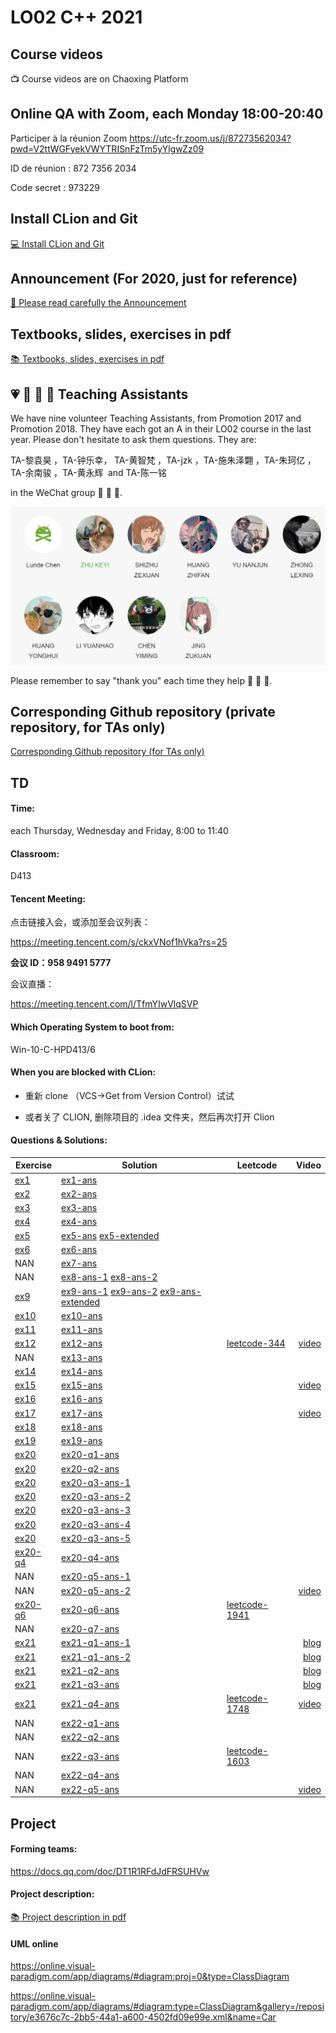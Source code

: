 # LO02 C++ 2021

## Course videos

:tv: Course videos are on Chaoxing Platform

## Online QA with Zoom, each Monday 18:00-20:40

Participer à la réunion Zoom https://utc-fr.zoom.us/j/87273562034?pwd=V2ttWGFyekVWYTRISnFzTm5yYlgwZz09

ID de réunion : 872 7356 2034 

Code secret : 973229

## Install CLion and Git

[:computer: Install CLion and Git](https://gitee.com/lundechen/hello)

## Announcement (For 2020, just for reference)

[:loudspeaker: Please read carefully the Announcement](../master/Announcement.md)

## Textbooks, slides, exercises in pdf

[:books: Textbooks, slides, exercises in pdf](../../tree/master/pdf)

## :heartpulse: :rocket: :musical_note: :100: Teaching Assistants
We have nine volunteer Teaching Assistants, from Promotion 2017 and Promotion 2018.
They have each got an A in their LO02 course in the last year.
Please don't hesitate to ask them questions.
They are:

TA-黎袁昊 ，TA-钟乐幸， TA-黄智梵 ，TA-jzk ，TA-施朱泽翾 ，TA-朱珂亿 ，TA-余南骏 ，TA-黄永辉  and TA-陈一铭 

in the WeChat group :rocket: :rocket: :rocket:.

![](img/ta.png)

Please remember to say "thank you" each time they help :clap: :clap: :clap:.

## Corresponding Github repository (private repository, for TAs only)

[Corresponding Github repository (for TAs only)](https://github.com/cppshu/cpp_2021/tree/master)

## TD

#### Time: 
each Thursday, Wednesday and Friday, 8:00 to 11:40

#### Classroom: 
D413

#### Tencent Meeting:

点击链接入会，或添加至会议列表：

https://meeting.tencent.com/s/ckxVNof1hVka?rs=25

**会议 ID：958 9491 5777**

会议直播：

https://meeting.tencent.com/l/TfmYIwVlqSVP
 
#### Which Operating System to boot from:
Win-10-C-HPD413/6


#### When you are blocked with CLion:

- 重新 clone （VCS->Get from Version Control）试试

- 或者关了 CLION, 删除项目的 .idea 文件夹，然后再次打开 Clion

#### Questions & Solutions:

Exercise | Solution  | Leetcode  | Video
---------------- | ----------------  | ----------------| ----------------: 
[ex1](../../tree/ex1) | [ex1-ans](../../tree/ex1-ans)  | |
[ex2](../../tree/ex2) | [ex2-ans](../../tree/ex2-ans) | |
[ex3](../../tree/ex3) | [ex3-ans](../../tree/ex3-ans) | |
[ex4](../../tree/ex4) | [ex4-ans](../../tree/ex4-ans)  | |
[ex5](../../tree/ex5) | [ex5-ans](../../tree/ex5-ans)  [ex5-extended](../../tree/ex5-extended) | |
[ex6](../../tree/ex6) | [ex6-ans](../../tree/ex6-ans) | |
NAN                   | [ex7-ans](../../tree/ex7-ans) | |
NAN                   | [ex8-ans-1](../../tree/ex8-ans-1) [ex8-ans-2](../../tree/ex8-ans-2) | |
[ex9](../../tree/ex9) | [ex9-ans-1](../../tree/ex9-ans-1) [ex9-ans-2](../../tree/ex9-ans-2) [ex9-ans-extended](../../tree/ex9-ans-extended)  | |
[ex10](../../tree/ex10) | [ex10-ans](../../tree/ex10-ans)  | |
[ex11](../../tree/ex11) | [ex11-ans](../../tree/ex11-ans)  | |
[ex12](../../tree/ex12) | [ex12-ans](../../tree/ex12-ans)  | [leetcode-344](../../tree/leetcode-344) | [video](https://www.bilibili.com/video/BV1Zb4y117iZ/) 
NAN | [ex13-ans](../../tree/ex13-ans)  | |
[ex14](../../tree/ex14) | [ex14-ans](../../tree/ex14-ans)  | |
[ex15](../../tree/ex15) | [ex15-ans](../../tree/ex15-ans)  |  | [video](https://www.bilibili.com/video/BV1cf4y1E77w/) 
[ex16](../../tree/ex16) | [ex16-ans](../../tree/ex16-ans)  | |
[ex17](../../tree/ex17) | [ex17-ans](../../tree/ex17-ans)  |   |  [video](https://www.bilibili.com/video/BV1234y1S72T)
[ex18](../../tree/ex18) | [ex18-ans](../../tree/ex18-ans)  | |
[ex19](../../tree/ex19) | [ex19-ans](../../tree/ex19-ans)  | |
[ex20](../../tree/ex20-q1) | [ex20-q1-ans](../../tree/ex20-q1-ans)  | |
[ex20](../../tree/ex20-q1)  | [ex20-q2-ans](../../tree/ex20-q2-ans)  | |
[ex20](../../tree/ex20-q1)  | [ex20-q3-ans-1](../../tree/ex20-q3-ans-1)  | |
[ex20](../../tree/ex20-q1)  | [ex20-q3-ans-2](../../tree/ex20-q3-ans-2)  | |
[ex20](../../tree/ex20-q1)  | [ex20-q3-ans-3](../../tree/ex20-q3-ans-3)  | |
[ex20](../../tree/ex20-q1)  | [ex20-q3-ans-4](../../tree/ex20-q3-ans-4)  | |
[ex20](../../tree/ex20-q1)  | [ex20-q3-ans-5](../../tree/ex20-q3-ans-5)  | |
[ex20-q4](../../tree/ex20-q4) | [ex20-q4-ans](../../tree/ex20-q4-ans)  | |
NAN | [ex20-q5-ans-1](../../tree/ex20-q5-ans-1)  | |
NAN | [ex20-q5-ans-2](../../tree/ex20-q5-ans-2)  | |  [video](https://www.bilibili.com/video/bv1q64y187Ah)
[ex20-q6](../../tree/ex20-q6) | [ex20-q6-ans](../../tree/ex20-q6-ans)  | [leetcode-1941](../../tree/leetcode-1941) |
NAN  | [ex20-q7-ans](../../tree/ex20-q7-ans)  | |
[ex21](../../tree/ex21-q1)  | [ex21-q1-ans-1](../../tree/ex21-q1-ans-1)  | | [blog](https://blog.csdn.net/m0_37968340/article/details/74165221)
[ex21](../../tree/ex21-q1)  | [ex21-q1-ans-2](../../tree/ex21-q1-ans-2)  | | [blog](https://en.cppreference.com/w/cpp/language/operators)
[ex21](../../tree/ex21-q1)  | [ex21-q2-ans](../../tree/ex21-q2-ans)  | | [blog](https://stackoverflow.com/questions/36557340/implicit-conversion-from-int-to-a-class-type)
[ex21](../../tree/ex21-q1)  | [ex21-q3-ans](../../tree/ex21-q3-ans)  | | [blog](https://docs.microsoft.com/en-us/cpp/cpp/increment-and-decrement-operator-overloading-cpp?view=msvc-160)
[ex21](../../tree/ex21-q1)  | [ex21-q4-ans](../../tree/ex21-q4-ans)  | [leetcode-1748](../../tree/leetcode-1748) | [video](https://www.bilibili.com/video/bv183411276k)
NAN  | [ex22-q1-ans](../../tree/ex22-q1-ans)  |  | 
NAN  | [ex22-q2-ans](../../tree/ex22-q2-ans)  |  | 
NAN  | [ex22-q3-ans](../../tree/ex22-q3-ans)  | [leetcode-1603](../../tree/leetcode-1603) | 
NAN  | [ex22-q4-ans](../../tree/ex22-q4-ans)  |  | 
NAN  | [ex22-q5-ans](../../tree/ex22-q5-ans)  |  | [video](https://www.bilibili.com/video/bv1Mg411F7Zs)











## Project

#### Forming teams: 

https://docs.qq.com/doc/DT1R1RFdJdFRSUHVw

#### Project description:
[:books: Project description in pdf](../../tree/master/project)
 
#### UML online

https://online.visual-paradigm.com/app/diagrams/#diagram:proj=0&type=ClassDiagram

https://online.visual-paradigm.com/app/diagrams/#diagram:type=ClassDiagram&gallery=/repository/e3676c7c-2bb5-44a1-a600-4502fd09e99e.xml&name=Car

